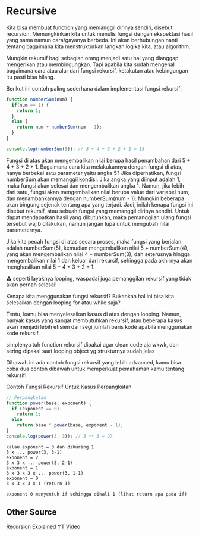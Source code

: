 # Recursive

Kita bisa membuat function yang memanggil dirinya sendiri, disebut recursion. Memungkinkan kita untuk menulis fungsi dengan ekspektasi hasil yang sama namun cara/gayanya berbeda. Ini akan berhubungan nanti tentang bagaimana kita menstrukturkan langkah logika kita, atau algorithm.

Mungkin rekursif bagi sebagian orang menjadi satu hal yang dianggap mengerikan atau membingungkan. Tapi apabila kita sudah mengenal bagaimana cara atau alur dari fungsi rekursif, ketakutan atau kebingungan itu pasti bisa hilang.

Berikut ini contoh paling sederhana dalam implementasi fungsi rekursif:
```js
function numberSum(num) {
  if(num == 1) {
    return 1;
  }
  else {
    return num + numberSum(num - 1);
  }
}

console.log(numberSum(5)); // 5 + 4 + 3 + 2 + 1 = 15
```
Fungsi di atas akan mengembalikan nilai berupa hasil penambahan dari 5 + 4 + 3 + 2 + 1. Bagaimana cara kita melakukannya dengan fungsi di atas, hanya berbekal satu parameter yaitu angka 5? Jika diperhatikan, fungsi numberSum akan memanggil kondisi. Jika angka yang diinput adalah 1, maka fungsi akan selesai dan mengembalikan angka 1. Namun, jika lebih dari satu, fungsi akan mengembalikan nilai berupa value dari variabel num, dan menambahkannya dengan numberSum(num - 1). Mungkin beberapa akan bingung sejenak tentang apa yang terjadi. Jadi, inilah kenapa fungsi ini disebut rekursif, atau sebuah fungsi yang memanggil dirinya sendiri. Untuk dapat mendapatkan hasil yang dibutuhkan, maka pemanggilan ulang fungsi tersebut wajib dilakukan, namun jangan lupa untuk mengubah nilai parameternya.

Jika kita pecah fungsi di atas secara proses, maka fungsi yang berjalan adalah numberSum(5), kemudian mengembalikan nilai 5 + numberSum(4), yang akan mengembalikan nilai 4 + numberSum(3), dan seterusnya hingga mengembalikan nilai 1 dan keluar dari rekursif, sehingga pada akhirnya akan menghasilkan nilai 5 + 4 + 3 + 2 + 1.

⚠️ seperti layaknya looping, waspadai juga pemanggilan rekursif yang tidak akan pernah selesai!

Kenapa kita menggunakan fungsi rekursif? Bukankah hal ini bisa kita selesaikan dengan looping for atau while saja?

Tentu, kamu bisa menyelesaikan kasus di atas dengan looping. Namun, banyak kasus yang sangat membutuhkan rekursif, atau beberapa kasus akan menjadi lebih efisien dari segi jumlah baris kode apabila menggunakan kode rekursif.

simplenya tuh function rekursif dipakai agar clean code aja wkwk, dan sering dipakai saat looping object yg strukturnya sudah jelas

Dibawah ini ada contoh fungsi rekursif yang lebih advanced, kamu bisa coba dua contoh dibawah untuk memperkuat pemahaman kamu tentang rekursif!

Contoh Fungsi Rekursif Untuk Kasus Perpangkatan
```js
// Perpangkatan
function power(base, exponent) {
  if (exponent == 0)
    return 1;
  else
    return base * power(base, exponent - 1);
}
console.log(power(3, 3)); // 3 ** 3 = 27
```


```
kalau exponent = 3 dan dikurang 1
3 x ... power(3, 3-1)
exponent = 2
3 x 3 x ... power(3, 2-1)
exponent = 1
3 x 3 x 3 x ... power(3, 1-1)
exponent = 0
3 x 3 x 3 x 1 (return 1)

exponent 0 menyentuh if sehingga dikali 1 (lihat return apa pada if)
```

## Other Source

[Recursion Explained YT Video](https://youtu.be/LteNqj4DFD8?si=Tc6iEO0zPf_X9Exk )
